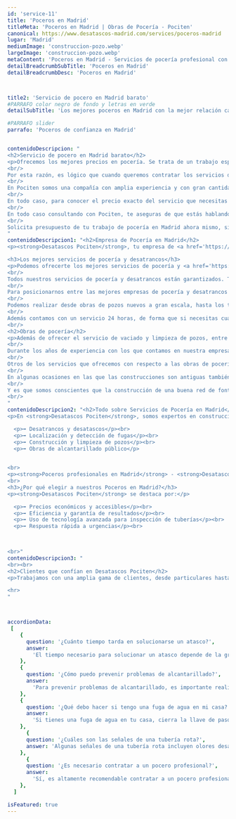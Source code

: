 ```yaml
---
id: 'service-11'
title: 'Poceros en Madrid'
titleMeta: 'Poceros en Madrid | Obras de Pocería - Pociten'
canonical: https://www.desatascos-madrid.com/services/poceros-madrid
lugar: 'Madrid'
mediumImage: 'construccion-pozo.webp'
largeImage: 'construccion-pozo.webp'
metaContent: 'Poceros en Madrid - Servicios de pocería profesional con Pociten. Atascos, fugas, roturas en tuberías, pozos sépticos y más.☎️​ 647 376 782.'
detailBreadcrumbSubTitle: 'Poceros en Madrid'
detailBreadcrumbDesc: 'Poceros en Madrid'



title2: 'Servicio de pocero en Madrid barato'
#PARRAFO color negro de fondo y letras en verde
detailSubTitle: 'Los mejores poceros en Madrid con la mejor relación calidad - precio'

#PARRAFO slider
parrafo: 'Poceros de confianza en Madrid'


contenidoDescripcion: "
<h2>Servicio de pocero en Madrid barato</h2>
<p>Ofrecemos los mejores precios en pocería. Se trata de un trabajo especializado qué debe llevarse a cabo por poceros profesionales, con experiencia. Además deben contar con maquinaria de gran tamaño.</p>
<br/>
Por esta razón, es lógico que cuando queremos contratar los servicios de un pocero pongamos especial cuidado al precio que cada empresa nos ofrece.
<br/>
En Pociten somos una compañía con amplia experiencia y con gran cantidad de clientes satisfechos. Basándonos en estos años de trabajo hemos desarrollado un método efectivo y diligente que nos permite reducir los costes para ofrecer a nuestros clientes un servicio de pocero en Madrid barato.
<br/>
En todo caso, para conocer el precio exacto del servicio que necesitas tú o tu comunidad de vecinos, lo más recomendable es que nos contactes. Dependiendo del tipo de obra de pocería que necesites, la maquinaria que debamos utilizar o la complejidad del espacio de trabajo, el precio de nuestro servicio variará.
<br/>
En todo caso consultando con Pociten, te aseguras de que estás hablando con profesionales que ofrecen unos precios competitivos y adecuados al mercado actual.
<br/>
Solicita presupuesto de tu trabajo de pocería en Madrid ahora mismo, sin compromiso. Puedes hacerlo a través de nuestra página web o también por teléfono si lo prefieres.</p>
"
contenidoDescripcion1: "<h2>Empresa de Pocería en Madrid</h2>
<p><strong>Desatascos Pociten</strong>, tu empresa de <a href='https://www.desatascos-madrid.com/'>desatascos en Madrid</a>, tiene como principal objetivo ofrecer <strong>desatascos económicos</strong> junto a servicios de pocería completos. Contamos con tecnología de última generación para servicios urgentes, asegurando la solución rápida de averías. Nuestros valores incluyen la fidelidad, el compromiso, la seriedad, la honestidad y la transparencia. Ofrecemos servicio de pocería <strong>24 horas los 365 días del año</strong>, para cualquier tipo de urgencia.</p>

<h3>Los mejores servicios de pocería y desatrancos</h3>
<p>Podemos ofrecerte los mejores servicios de pocería y <a href='https://www.desatascos-madrid.com/'>desatrancos</a> ya que contamos con un equipo de personal experimentado y las mejores herramientas y maquinarias del mercado.
<br/>
Todos nuestros servicios de pocería y desatrancos están garantizados. Trabajamos día a día para ofrecer la mejor calidad y además damos a nuestros clientes un trato cercano y personalizado. Todo nuestro equipo son personas profesionales, serias y efectivas, además de grandes expertos en el papel que desempeñan.
<br/>
Para posicionarnos entre las mejores empresas de pocería y desatrancos debemos ofrecer una amplia gama de servicios. Por ello, a través de nuestra empresa podrás contratar todos los servicios necesarios para la instalación, mantenimiento y reparación de fontanería, alcantarillado, pozos y fosas sépticas.
<br/>
Podemos realizar desde obras de pozos nuevos a gran escala, hasta los trabajos más minuciosos. Como puede ser la inspección de tuberías de un hogar. Contamos tanto con grandes camiones cuba para transportar miles de litros de agua, hasta las cámaras más pequeñas y avanzadas del sector para realizar los trabajos de inspección.
<br/>
Además contamos con un servicio 24 horas, de forma que si necesitas cualquier obra de pocería o desatranco de forma urgente, podemos ofrecértela sin impedimento. Nuestros profesionales están siempre dispuestos para acudir a lugar de problema y solucionarlo rápidamente.</p>
<br/>
<h2>Obras de pocería</h2>
<p>Además de ofrecer el servicio de vaciado y limpieza de pozos, entre nuestro catálogo de servicios también realizamos distintas <a href='https://www.desatascos-madrid.com/services/obras-de-poceria'>obras de pocería</a>. Nuestro equipo está capacitado para llevar a cabo la reparación y rehabilitación de pozos ya existentes. Además, en caso de necesitar un pozo de obra nueva, también puedes contactar con nuestros profesionales.
<br/>
Durante los años de experiencia con los que contamos en nuestra empresa, hemos trabajado en todo tipo de espacios. Hemos realizado obras en edificios, fincas y comunidades de vecinos de toda índole. Por lo que estamos acostumbrados a adaptarnos a todo tipo de requerimientos.
<br/>
Otros de los servicios que ofrecemos con respecto a las obras de pocería son: mantenimiento y limpieza de tuberías, detección de arquetas ocultas y como hemos comentado antes construcción y reparación de pozos y galerías. También realizamos reformas del alcantarillado, si es necesario.
<br/>
En algunas ocasiones en las que las construcciones son antiguas también procedemos al rediseño y mejora de la red de saneamiento, mejorando la construcción incluso de las fosas sépticas.
<br/>
Y es que somos conscientes que la construcción de una buena red de fontanería, alcantarillado o de la propia fosa séptica puede ahorrarnos muchos problemas de cara al futuro.</p>
<br/>
"
contenidoDescripcion2: "<h2>Todo sobre Servicios de Pocería en Madrid</h2>
<p>En <strong>Desatascos Pociten</strong>, somos expertos en construcción, limpieza de saneamientos y mantenimiento de pozos de aguas residuales. Nuestros servicios incluyen:</p>

  <p>➡️ Desatrancos y desatascos</p><br>
  <p>➡️ Localización y detección de fugas</p><br>
  <p>➡️ Construcción y limpieza de pozos</p><br>
  <p>➡️ Obras de alcantarillado público</p>
  

<br>
<p><strong>Poceros profesionales en Madrid</strong> - <strong>Desatascos Pociten</strong> trabaja a diario para ofrecer el mejor servicio a los mejores precios. Nos desplazamos por toda la comunidad de Madrid, garantizando un servicio rápido y eficiente.</p>
<br>
<h3>¿Por qué elegir a nuestros Poceros en Madrid?</h3>
<p><strong>Desatascos Pociten</strong> se destaca por:</p>

  <p>➡️ Precios económicos y accesibles</p><br>
  <p>➡️ Eficiencia y garantía de resultados</p><br>
  <p>➡️ Uso de tecnología avanzada para inspección de tuberías</p><br>
  <p>➡️ Respuesta rápida a urgencias</p><br>
  


<br>"
contenidoDescripcion3: "
<br><br>
<h2>Clientes que confían en Desatascos Pociten</h2>
<p>Trabajamos con una amplia gama de clientes, desde particulares hasta grandes empresas y administraciones públicas.</p>

<hr>
"



accordionData:
 [
    {
      question: '¿Cuánto tiempo tarda en solucionarse un atasco?',
      answer:
        'El tiempo necesario para solucionar un atasco depende de la gravedad y la complejidad del problema. En general, los poceros profesionales realizan intervenciones rápidas y eficientes para minimizar las molestias.',
    },
    {
      question: '¿Cómo puedo prevenir problemas de alcantarillado?',
      answer:
        'Para prevenir problemas de alcantarillado, es importante realizar un mantenimiento preventivo regular, evitando arrojar objetos no adecuados por el desagüe y realizando limpiezas periódicas para eliminar obstrucciones y residuos acumulados.',
    },
    {
      question: '¿Qué debo hacer si tengo una fuga de agua en mi casa?',
      answer:
        'Si tienes una fuga de agua en tu casa, cierra la llave de paso para detener el flujo de agua y evita mayores daños. Luego, contacta a una empresa de pocería profesional para que realice las reparaciones necesarias.'
    },
      {
      question: '¿Cuáles son las señales de una tubería rota?',
      answer: 'Algunas señales de una tubería rota incluyen olores desagradables, humedad o filtraciones en techos o paredes, disminución en la presión del agua y la aparición de manchas de moho o corrosión.'
    },
      {
      question: '¿Es necesario contratar a un pocero profesional?',
      answer:
        'Sí, es altamente recomendable contratar a un pocero profesional para garantizar un trabajo seguro y de calidad. Los poceros profesionales cuentan con los conocimientos, experiencia y herramientas necesarias para solucionar los problemas de las redes de saneamiento de manera eficiente.',
    },
  ]

isFeatured: true
---
```

